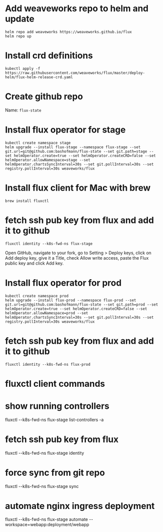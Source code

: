 # Add weaveworks repo to helm and update

```
helm repo add weaveworks https://weaveworks.github.io/flux
helm repo up
````


# Install crd definitions

````
kubectl apply -f https://raw.githubusercontent.com/weaveworks/flux/master/deploy-helm/flux-helm-release-crd.yaml
````

# Create github repo

Name: `flux-state`

# Install flux operator for stage

````
kubectl create namespace stage
helm upgrade --install flux-stage --namespace flux-stage --set git.url=git@github.com:bashofmann/flux-state --set git.path=stage --set helmOperator.create=true --set helmOperator.createCRD=false --set helmOperator.allowNamespace=stage --set helmOperator.chartsSyncInterval=30s --set git.pollInterval=30s --set registry.pollInterval=30s weaveworks/flux
````

# Install flux client for Mac with brew

````
brew install fluxctl
````

# fetch ssh pub key from flux and add it to github

```
fluxctl identity --k8s-fwd-ns flux-stage
```

Open GitHub, navigate to your fork, go to Setting > Deploy keys, click on Add deploy key, give it a Title, check Allow write access, paste the Flux public key and click Add key.

# Install flux operator for prod

````
kubectl create namespace prod
helm upgrade --install flux-prod --namespace flux-prod --set git.url=git@github.com:bashofmann/flux-state --set git.path=prod --set helmOperator.create=true --set helmOperator.createCRD=false --set helmOperator.allowNamespace=prod --set helmOperator.chartsSyncInterval=30s --set git.pollInterval=30s --set registry.pollInterval=30s weaveworks/flux
````

# fetch ssh pub key from flux and add it to github

```
fluxctl identity --k8s-fwd-ns flux-prod
```

# fluxctl client commands

# show running controllers

fluxctl --k8s-fwd-ns flux-stage list-controllers -a

# fetch ssh pub key from flux

fluxctl --k8s-fwd-ns flux-stage identity

# force sync from git repo

fluxctl --k8s-fwd-ns flux-stage sync

# automate nginx ingress deployment

fluxctl --k8s-fwd-ns flux-stage automate --workspace=webapp:deployment/webapp
